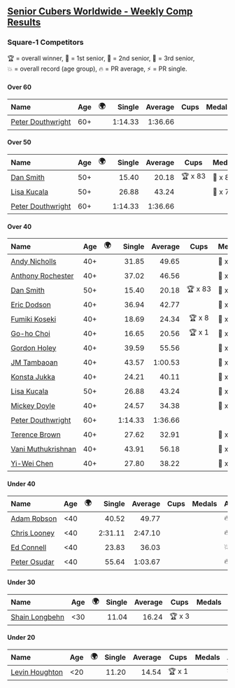 <style>table {white-space: nowrap;}</style>
<link rel="stylesheet" type="text/css" href="/scw-comp/css/flags.css" />

## [Senior Cubers Worldwide - Weekly Comp Results](/scw-comp/results/)
### Square-1 Competitors

<span style="white-space: nowrap;">🏆 = overall winner</span>, <span style="white-space: nowrap;">🥇 = 1st senior</span>, <span style="white-space: nowrap;">🥈 = 2nd senior</span>, <span style="white-space: nowrap;">🥉 = 3rd senior</span>, <span style="white-space: nowrap;">💥 = overall record (age group)</span>, <span style="white-space: nowrap;">🔥 = PR average</span>, <span style="white-space: nowrap;">⚡ = PR single</span>.

#### Over 60

| Name | Age | 🌍 | Single | Average | Cups | Medals | Achievements |
| :-- | :--: | :--: | --: | --: | :--: | :-- | :-- |
| [Peter Douthwright](../../persons/peter_douthwright/sq1.md) | 60+ | <i class="flag flag-CA" /> | 1:14.33 | 1:36.66 |  |  | 💥 x 1, 🔥 x 1, ⚡ x 1 |

#### Over 50

| Name | Age | 🌍 | Single | Average | Cups | Medals | Achievements |
| :-- | :--: | :--: | --: | --: | :--: | :-- | :-- |
| [Dan Smith](../../persons/dan_smith/sq1.md) | 50+ | <i class="flag flag-US" /> | 15.40 | 20.18 | 🏆 x 83 | 🥇 x 87, 🥈 x 9 | 💥 x 12, 🔥 x 7, ⚡ x 7 |
| [Lisa Kucala](../../persons/lisa_kucala/sq1.md) | 50+ | <i class="flag flag-US" /> | 26.88 | 43.24 |  | 🥉 x 7 | 🔥 x 3, ⚡ x 3 |
| [Peter Douthwright](../../persons/peter_douthwright/sq1.md) | 60+ | <i class="flag flag-CA" /> | 1:14.33 | 1:36.66 |  |  | 💥 x 1, 🔥 x 1, ⚡ x 1 |

#### Over 40

| Name | Age | 🌍 | Single | Average | Cups | Medals | Achievements |
| :-- | :--: | :--: | --: | --: | :--: | :-- | :-- |
| [Andy Nicholls](../../persons/andy_nicholls/sq1.md) | 40+ | <i class="flag flag-GB" /> | 31.85 | 49.65 |  | 🥈 x 6 | 🔥 x 2, ⚡ x 2 |
| [Anthony Rochester](../../persons/anthony_rochester/sq1.md) | 40+ | <i class="flag flag-AU" /> | 37.02 | 46.56 |  | 🥈 x 2, 🥉 x 2 | 🔥 x 4, ⚡ x 3 |
| [Dan Smith](../../persons/dan_smith/sq1.md) | 50+ | <i class="flag flag-US" /> | 15.40 | 20.18 | 🏆 x 83 | 🥇 x 87, 🥈 x 9 | 💥 x 12, 🔥 x 7, ⚡ x 7 |
| [Eric Dodson](../../persons/eric_dodson/sq1.md) | 40+ | <i class="flag flag-US" /> | 36.94 | 42.77 |  | 🥈 x 1, 🥉 x 3 | 🔥 x 4, ⚡ x 5 |
| [Fumiki Koseki](../../persons/fumiki_koseki/sq1.md) | 40+ | <i class="flag flag-JP" /> | 18.69 | 24.34 | 🏆 x 8 | 🥇 x 8, 🥈 x 16 | 💥 x 2, 🔥 x 9, ⚡ x 4 |
| [Go-ho Choi](../../persons/go_ho_choi/sq1.md) | 40+ | <i class="flag flag-KR" /> | 16.65 | 20.56 | 🏆 x 1 | 🥇 x 1 | 💥 x 1, 🔥 x 1, ⚡ x 1 |
| [Gordon Holey](../../persons/gordon_holey/sq1.md) | 40+ | <i class="flag flag-US" /> | 39.59 | 55.56 |  | 🥉 x 2 | 🔥 x 2, ⚡ x 3 |
| [JM Tambaoan](../../persons/jm_tambaoan/sq1.md) | 40+ | <i class="flag flag-PH" /> | 43.57 | 1:00.53 |  | 🥈 x 8, 🥉 x 5 | 🔥 x 10, ⚡ x 7 |
| [Konsta Jukka](../../persons/konsta_jukka/sq1.md) | 40+ | <i class="flag flag-FI" /> | 24.21 | 40.11 |  | 🥉 x 5 | 🔥 x 4, ⚡ x 3 |
| [Lisa Kucala](../../persons/lisa_kucala/sq1.md) | 50+ | <i class="flag flag-US" /> | 26.88 | 43.24 |  | 🥉 x 7 | 🔥 x 3, ⚡ x 3 |
| [Mickey Doyle](../../persons/mickey_doyle/sq1.md) | 40+ | <i class="flag flag-US" /> | 24.57 | 34.38 |  | 🥈 x 36, 🥉 x 4 | 🔥 x 12, ⚡ x 5 |
| [Peter Douthwright](../../persons/peter_douthwright/sq1.md) | 60+ | <i class="flag flag-CA" /> | 1:14.33 | 1:36.66 |  |  | 💥 x 1, 🔥 x 1, ⚡ x 1 |
| [Terence Brown](../../persons/terence_brown/sq1.md) | 40+ | <i class="flag flag-NZ" /> | 27.62 | 32.91 |  | 🥈 x 3 | 🔥 x 3, ⚡ x 2 |
| [Vani Muthukrishnan](../../persons/vani_muthukrishnan/sq1.md) | 40+ | <i class="flag flag-IN" /> | 43.91 | 56.18 |  | 🥉 x 1 | 🔥 x 1, ⚡ x 1 |
| [Yi-Wei Chen](../../persons/yi_wei_chen/sq1.md) | 40+ | <i class="flag flag-TW" /> | 27.80 | 38.22 |  | 🥈 x 4, 🥉 x 10 | 🔥 x 4, ⚡ x 3 |

#### Under 40

| Name | Age | 🌍 | Single | Average | Cups | Medals | Achievements |
| :-- | :--: | :--: | --: | --: | :--: | :-- | :-- |
| [Adam Robson](../../persons/adam_robson/sq1.md) | <40 | <i class="flag flag-GB" /> | 40.52 | 49.77 |  |  | 🔥 x 4, ⚡ x 4 |
| [Chris Looney](../../persons/chris_looney/sq1.md) | <40 | <i class="flag flag-US" /> | 2:31.11 | 2:47.10 |  |  | 🔥 x 1, ⚡ x 1 |
| [Ed Connell](../../persons/ed_connell/sq1.md) | <40 | <i class="flag flag-IE" /> | 23.83 | 36.03 |  |  | 💥 x 1, 🔥 x 5, ⚡ x 4 |
| [Peter Osudar](../../persons/peter_osudar/sq1.md) | <40 | <i class="flag flag-CA" /> | 55.64 | 1:03.67 |  |  | 🔥 x 1, ⚡ x 1 |

#### Under 30

| Name | Age | 🌍 | Single | Average | Cups | Medals | Achievements |
| :-- | :--: | :--: | --: | --: | :--: | :-- | :-- |
| [Shain Longbehn](../../persons/shain_longbehn/sq1.md) | <30 | <i class="flag flag-US" /> | 11.04 | 16.24 | 🏆 x 3 |  | 💥 x 3, 🔥 x 2, ⚡ x 2 |

#### Under 20

| Name | Age | 🌍 | Single | Average | Cups | Medals | Achievements |
| :-- | :--: | :--: | --: | --: | :--: | :-- | :-- |
| [Levin Houghton](../../persons/levin_houghton/sq1.md) | <20 | <i class="flag flag-CH" /> | 11.20 | 14.54 | 🏆 x 1 |  | 💥 x 1, 🔥 x 1, ⚡ x 1 |


<!-- Global site tag (gtag.js) - Google Analytics -->
<script async src="https://www.googletagmanager.com/gtag/js?id=UA-86348435-3"></script>
<script>window.dataLayer = window.dataLayer || []; function gtag() {dataLayer.push(arguments);} gtag('js', new Date()); gtag('config', 'UA-86348435-3');</script>
